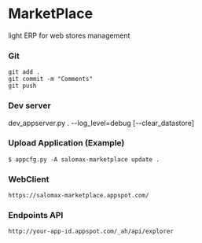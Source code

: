 # MarketPlace 
light ERP for web stores management

### Git

	git add .
	git commit -m "Comments"
	git push

### Dev server

dev_appserver.py . --log_level=debug [--clear_datastore]

### Upload Application (Example)

	$ appcfg.py -A salomax-marketplace update .

### WebClient

	https://salomax-marketplace.appspot.com/

### Endpoints API

	http://your-app-id.appspot.com/_ah/api/explorer

